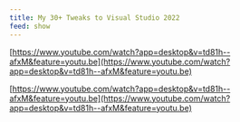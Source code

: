 ```yaml
---
title: My 30+ Tweaks to Visual Studio 2022
feed: show
---
```


[https://www.youtube.com/watch?app=desktop&v=td81h--afxM&feature=youtu.be](https://www.youtube.com/watch?app=desktop&v=td81h--afxM&feature=youtu.be)

[https://www.youtube.com/watch?app=desktop&v=td81h--afxM&feature=youtu.be](https://www.youtube.com/watch?app=desktop&v=td81h--afxM&feature=youtu.be)
